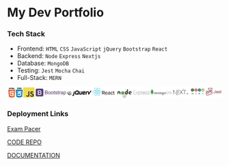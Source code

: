 
# My Dev Portfolio

### Tech Stack
 - Frontend: `HTML` `CSS` `JavaScript` `jQuery` `Bootstrap` `React`
 - Backend: `Node` `Express` `Nextjs`
 - Database: `MongoDB`
 - Testing: `Jest` `Mocha` `Chai`
 - Full-Stack: `MERN`
 
 ![tech stack](/techlogos.JPG)
 
 ### Deployment Links

 [Exam Pacer](http://exam.pacer.jeffwalsh.co.za/) 
 
 [CODE REPO](https://github.com/jeffpwalsh/exam-pacer) 
 
 [DOCUMENTATION](https://github.com/jeffpwalsh/exam-pacer/blob/master/README.md)





  
 
 
  
 
 
